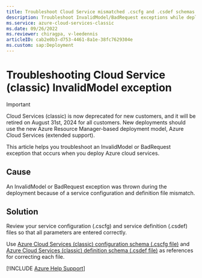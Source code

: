 ```yaml
---
title: Troubleshoot Cloud Service mismatched .cscfg and .csdef schemas
description: Troubleshoot InvalidModel/BadRequest exceptions while deploying Azure cloud services (classic). Fix config schema (.cscfg) and definition schema (.csdef) files.
ms.service: azure-cloud-services-classic
ms.date: 09/26/2022
ms.reviewer: chiragpa, v-leedennis
articleID: cab2e0b3-d753-4461-8a1e-38fc7629304e 
ms.custom: sap:Deployment
---
```

# Troubleshooting Cloud Service (classic) InvalidModel exception

> [!IMPORTANT]
> Cloud Services (classic) is now deprecated for new customers, and it will be retired on August 31st, 2024 for all customers. New deployments should use the new Azure Resource Manager-based deployment model, Azure Cloud Services (extended support).

This article helps you troubleshoot an InvalidModel or BadRequest exception that occurs when you deploy Azure cloud services.

## Cause

An InvalidModel or BadRequest exception was thrown during the deployment because of a service configuration and definition file mismatch.

## Solution

Review your service configuration (.cscfg) and service definition (.csdef) files so that all parameters are entered correctly.

Use [Azure Cloud Services (classic) configuration schema (.cscfg file)](/azure/cloud-services/schema-cscfg-file) and [Azure Cloud Services (classic) definition schema (.csdef file)](/azure/cloud-services/schema-csdef-file) as references for correcting each file.

[!INCLUDE [Azure Help Support](../../../../includes/azure-help-support.md)]
